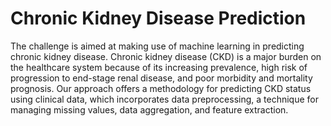 # __Chronic Kidney Disease Prediction__
The challenge is aimed at making use of machine learning in predicting chronic kidney disease. Chronic kidney disease (CKD) is a major burden on the healthcare system because of its increasing prevalence, high risk of progression to end-stage renal disease, and poor morbidity and mortality prognosis.  Our approach offers a methodology for predicting CKD status using clinical data, which incorporates data preprocessing, a technique for managing missing values, data aggregation, and feature extraction.

